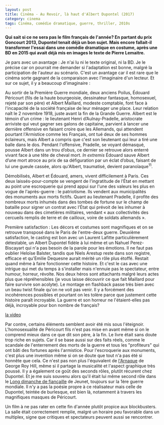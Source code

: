```yaml
---
layout: post
title: Cinéma - Au Revoir, là haut d'Albert Dupontel (2017)
category: cinema
tags: Cinéma, comédie dramatique, guerre, thriller, 2010s
---
```

**Qui sait si ce ne sera pas le film français de l'année? En partant du prix Goncourt 2013, Dupontel tenait déjà un bon sujet. Mais encore fallait-il transformer l'essai dans une comédie dramatique en costume, après une BD en 2015 qui avait déjà mis en images le texte de Pierre Lemaitre.**

Je pars avec un avantage : Je n'ai lu ni le texte original, ni la BD. Je le précise car on pourrait me demander si l'adaptation est bonne, malgré la participation de l'auteur au scénario. C'est un avantage car il est rare que le cinéma sorte gagnant de la comparaison avec l'imaginaire d'un lecteur. Et sur ce sujet, il y a beaucoup d'imaginaire :

Au sortir de la Première Guerre mondiale, deux anciens Poilus, Édouard Péricourt (fils de la haute bourgeoisie, dessinateur fantasque, homosexuel, rejeté par son père) et Albert Maillard, modeste comptable, font face à l'incapacité de la société française de leur ménager une place. Leur relation naît le 2 novembre 1918, juste avant la fin de la Grande Guerre. Albert est le témoin d'un crime : le lieutenant Henri d’Aulnay-Pradelle, aristocrate arriviste qui veut gagner ses galons de capitaine, parvient à lancer une dernière offensive en faisant croire que les Allemands, qui attendent pourtant l'Armistice comme les Français, ont tué deux de ses hommes éclaireurs, mais Albert a compris que c'est son lieutenant qui leur a tiré une balle dans le dos. Pendant l'offensive, Pradelle, se voyant démasqué, pousse Albert dans un trou d’obus, ce dernier se retrouve alors enterré vivant face à une tête de cheval mort. <i>In extremis</i> Édouard sauve Albert d’une mort atroce au prix de sa défiguration par un éclat d’obus, faisant de lui une gueule cassée, alors qu'Albert, traumatisé, devient paranoïaque<sup id="cite_ref-11" class="reference">11</sup>.

Démobilisés, Albert et Édouard, amers, vivent difficilement à Paris. Ces deux laissés-pour-compte se vengent de l'ingratitude de l’État en mettant au point une escroquerie qui prend appui sur l'une des valeurs les plus en vogue de l'après-guerre : le patriotisme. Ils vendent aux municipalités des monuments aux morts fictifs. Quant au lieutenant Pradelle, il profite des nombreux morts inhumés dans des tombes de fortune sur le champ de bataille pour signer un contrat avec l’État qui prévoit de les inhumer à nouveau dans des cimetières militaires, vendant <span class="citation">« aux collectivités des cercueils remplis de terre et de cailloux, voire de soldats allemands ».

Première satisfaction : Les décors et costumes sont magnifiques et on se retrouve transposé dans le Paris de l'entre-deux guerre. Deuxième satisfaction, le casting est bon avec un Laurent Lafitte particulièrement détestable, un Albert Dupontel fidèle à lui même et un Nahuel Perez-Biscayart qui n'a pas besoin de la parole pour les émotions. Il ne faut pas oublier Heloïse Balster, tandis que Niels Arestup reste dans son registre, efficace et qu'Emilie Dequesne aurait mérité un rôle plus étoffé. Restait quand même à faire fonctionner cette histoire. Et c'est le cas avec une intrigue qui met du temps à s'installer mais n'ennuie pas le spectateur, entre humour, horreur, révolte. Nos deux héros sont attachants malgré leurs actes plus que répréhensibles (je vous laisse découvrir ce que fait Maillard pour faire survivre son acolyte). Le montage en flashback passe très bien avec un beau twist finale qu'on ne voit pas venir. Il y a forcément des incohérences possibles et pourtant on les tolère parce que justement cette histoire paraît incroyable. La guerre et son horreur ne l'étaient-elles pas déjà, incroyable pour bon nombre de français?

[la video](https://www.youtube.com/watch?v=UcoAgVJL2x0)

Par contre, certains éléments semblent avoir été mis sous l'éteignoir. L'homosexualité de Péricourt fils n'est pas mise en avant même si on le comprend mieux dans ce que dit son père, à la fin. Le livre était sans doute trop riche en sujets. Car il se base aussi sur des faits réels, comme le scandale de l'enterrement des morts de la guerre et tous les "profiteurs" qui ont bâti des fortunes après l'armistice. Pour l'escroquerie aux monuments, c'est plus une invention même si on se doute que tout n'a pas été si honnête que cela. Ce n'est pas non plus l'équivalent de <a href="https://fr.wikipedia.org/wiki/L%27Arnaque">l'Arnaque</a> de George Roy Hill, même si il partage la musicalité et l'aspect graphique très poussé. Il y a également ce goût des seconds rôles, plutôt récurent chez Dupontel. Et je me suis souvenu alors qu'il était lui même second rôle dans le <a href="https://fr.wikipedia.org/wiki/Un_long_dimanche_de_fiançailles_(film)">Long dimanche de fiançaille</a> de Jeunet, toujours sur la 1ère guerre mondiale. Il n'y a pas la poésie propre à ce réalisateur mais celle de Dupontel, teintée de burlesque, est bien là, notamment à travers les magnifiques masques de Péricourt.

Un film à ne pas rater en cette fin d'année plutôt propice aux blockbusters. La salle était correctement remplie, malgré un horaire peu favorable dans un multiplex, signe que critiques et spectateurs peuvent aussi se rencontrer.
